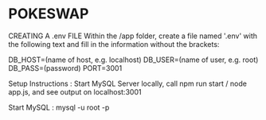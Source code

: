 # POKESWAP

CREATING A .env FILE
Within the /app folder, create a file named '.env' with the following text and fill in the information without the brackets:

DB_HOST=(name of host, e.g. localhost)
DB_USER=(name of user, e.g. root)
DB_PASS=(password)
PORT=3001

Setup Instructions : Start MySQL Server locally, call npm run start / node app.js, and see output on localhost:3001

Start MySQL : mysql -u root -p    
